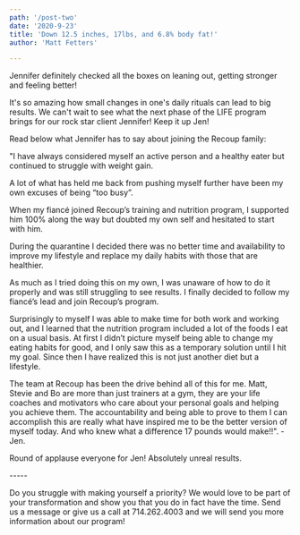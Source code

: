 ```yaml
---
path: '/post-two'
date: '2020-9-23'
title: 'Down 12.5 inches, 17lbs, and 6.8% body fat!'
author: 'Matt Fetters'

---
```



Jennifer definitely checked all the boxes on leaning out, getting stronger and feeling better!⠀

It's so amazing how small changes in one's daily rituals can lead to big results. We can't wait to see what the next phase of the LIFE program brings for our rock star client Jennifer! Keep it up Jen! ⠀

Read below what Jennifer has to say about joining the Recoup family:⠀

"I have always considered myself an active person and a healthy eater but continued to struggle with weight gain. ⠀

A lot of what has held me back from pushing myself further have been my own excuses of being “too busy”.⠀

When my fiancé joined Recoup’s training and nutrition program, I supported him 100% along the way but doubted my own self and hesitated to start with him.⠀

During the quarantine I decided there was no better time and availability to improve my lifestyle and replace my daily habits with those that are healthier.⠀

As much as I tried doing this on my own, I was unaware of how to do it properly and was still struggling to see results. I finally decided to follow my fiancé’s Iead and join Recoup’s program.⠀

Surprisingly to myself I was able to make time for both work and working out, and I learned that the nutrition program included a lot of the foods I eat on a usual basis. At first I didn’t picture myself being able to change my eating habits for good, and I only saw this as a temporary solution until I hit my goal. Since then I have realized this is not just another diet but a lifestyle.⠀

The team at Recoup has been the drive behind all of this for me. Matt, Stevie and Bo are more than just trainers at a gym, they are your life coaches and motivators who care about your personal goals and helping you achieve them.  The accountability and being able to prove to them I can accomplish this are really what have inspired me to be the better version of myself today. And who knew what a difference 17 pounds would make!!". - Jen. ⠀

Round of applause everyone for Jen! Absolutely unreal results.⠀

-----⠀

Do you struggle with making yourself a priority? We would love to be part of your transformation and show you that you do in fact have the time. Send us a message or give us a call at 714.262.4003 and we will send you more information about our program!
